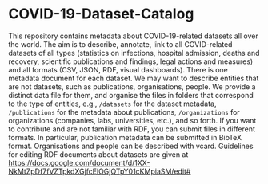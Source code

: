 # COVID-19-Dataset-Catalog
This repository contains metadata about COVID-19-related datasets all over the world. The aim is to describe, annotate, link to all COVID-related datasets of all types (statistics on infections, hospital admission, deaths and recovery, scientific publications and findings, legal actions and measures) and all formats (CSV, JSON, RDF, visual dashboards). There is one metadata document for each dataset.
We may want to describe entities that are not datasets, such as publications, organisations, people. We provide a distinct data file for them, and organise the files in folders that correspond to the type of entities, e.g., `/datasets` for the dataset metadata, `/publications` for the metadata about publications, `/organizations` for organizations (companies, labs, universities, etc.), and so forth.
If you want to contribute and are not familiar with RDF, you can submit files in different formats. In particular, publication metadata can be submitted in BibTeX format. Organisations and people can be described with vcard.
Guidelines for editing RDF documents about datasets are given at https://docs.google.com/document/d/1XX-NkMtZpDf7fVZTpkdXGjfcElOGjQTpY01cKMpiaSM/edit#
